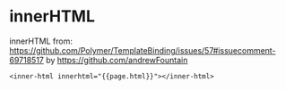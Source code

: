 # innerHTML
innerHTML
from: 
https://github.com/Polymer/TemplateBinding/issues/57#issuecomment-69718517
by
https://github.com/andrewFountain
```
<inner-html innerhtml="{{page.html}}"></inner-html>
```
